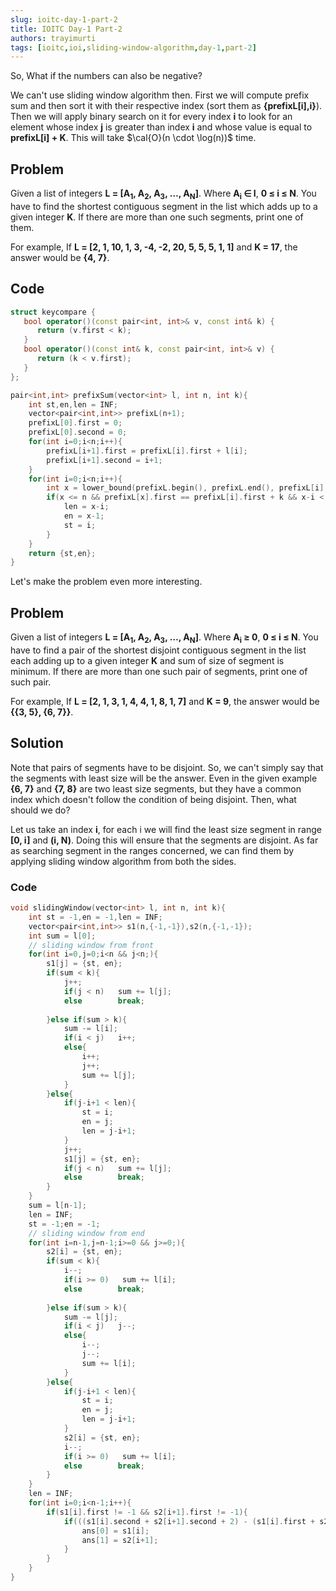 ```yaml
---
slug: ioitc-day-1-part-2
title: IOITC Day-1 Part-2
authors: trayimurti
tags: [ioitc,ioi,sliding-window-algorithm,day-1,part-2]
---
```


So, What if the numbers can also be negative? 

We can't use sliding window algorithm then. First we will compute prefix sum and then sort it with their respective index (sort them as **{prefixL[i],i}**). Then we will apply binary search on it for every index **i** to look for an element whose index **j** is greater than index **i** and whose value is equal to **prefixL[i] + K**. This will take $\cal{O}(n \cdot \log(n))$ time.

<!--truncate-->

## Problem

Given a list of integers **L = [A<sub>1</sub>, A<sub>2</sub>, A<sub>3</sub>, …, A<sub>N</sub>]**. Where **A<sub>i</sub> ∈ I**, **0 ≤ i ≤ N**. You have to find the shortest contiguous segment in the list which adds up to a given integer **K**. If there are more than one such segments, print one of them.

For example, 
If  **L = [2, 1, 10, 1, 3, -4, -2, 20, 5, 5, 5, 1, 1]** and **K = 17**, the answer would be **{4, 7}**.

## Code

```cpp
struct keycompare {
   bool operator()(const pair<int, int>& v, const int& k) {
      return (v.first < k);
   }
   bool operator()(const int& k, const pair<int, int>& v) {
      return (k < v.first);
   }
};

pair<int,int> prefixSum(vector<int> l, int n, int k){
    int st,en,len = INF;
    vector<pair<int,int>> prefixL(n+1);
    prefixL[0].first = 0;
    prefixL[0].second = 0;
    for(int i=0;i<n;i++){
        prefixL[i+1].first = prefixL[i].first + l[i];
        prefixL[i+1].second = i+1;
    }
    for(int i=0;i<n;i++){
        int x = lower_bound(prefixL.begin(), prefixL.end(), prefixL[i].first + k, keycompare()) - prefixL.begin();
        if(x <= n && prefixL[x].first == prefixL[i].first + k && x-i < len && prefixL[x].second > prefixL[i].second){
            len = x-i;
            en = x-1;
            st = i;
        }
    }
    return {st,en};
}
```

Let's make the problem even more interesting.

## Problem

Given a list of integers **L = [A<sub>1</sub>, A<sub>2</sub>, A<sub>3</sub>, …, A<sub>N</sub>]**. Where **A<sub>i</sub> ≥ 0**, **0 ≤ i ≤ N**. You have to find a pair of the shortest disjoint contiguous segment in the list each adding up to a given integer **K** and sum of size of segment is minimum. If there are more than one such pair of segments, print one of such pair.

For example,
If  **L = [2, 1, 3, 1, 4, 4, 1, 8, 1, 7]** and **K = 9**, the answer would be **{{3, 5}, {6, 7}}**.

## Solution

Note that pairs of segments have to be disjoint. So, we can't simply say that the segments with least size will be the answer. Even in the given example **{6, 7}** and **{7, 8}** are two least size segments, but they have a common index which doesn't follow the condition of being disjoint. Then, what should we do?

Let us take an index **i**, for each i we will find the least size segment in range **[0, i]** and **(i, N)**. Doing this will ensure that the segments are disjoint. As far as searching segment in the ranges concerned, we can find them by applying sliding window algorithm from both the sides.

### Code
```cpp
void slidingWindow(vector<int> l, int n, int k){
    int st = -1,en = -1,len = INF;
    vector<pair<int,int>> s1(n,{-1,-1}),s2(n,{-1,-1});
    int sum = l[0];
    // sliding window from front
    for(int i=0,j=0;i<n && j<n;){
        s1[j] = {st, en};
        if(sum < k){
            j++;
            if(j < n)   sum += l[j];
            else        break;
            
        }else if(sum > k){
            sum -= l[i];
            if(i < j)   i++;
            else{
                i++;
                j++;
                sum += l[j];
            }
        }else{
            if(j-i+1 < len){
                st = i;
                en = j;
                len = j-i+1;
            }
            j++;
            s1[j] = {st, en};
            if(j < n)   sum += l[j];
            else        break;
        }
    }
    sum = l[n-1];
    len = INF;
    st = -1;en = -1;
    // sliding window from end
    for(int i=n-1,j=n-1;i>=0 && j>=0;){
        s2[i] = {st, en};
        if(sum < k){
            i--;
            if(i >= 0)   sum += l[i];
            else        break;
            
        }else if(sum > k){
            sum -= l[j];
            if(i < j)   j--;
            else{
                i--;
                j--;
                sum += l[i];
            }
        }else{
            if(j-i+1 < len){
                st = i;
                en = j;
                len = j-i+1;
            }
            s2[i] = {st, en};
            i--;
            if(i >= 0)   sum += l[i];
            else        break;
        }
    }
    len = INF;
    for(int i=0;i<n-1;i++){
        if(s1[i].first != -1 && s2[i+1].first != -1){
            if(((s1[i].second + s2[i+1].second + 2) - (s1[i].first + s2[i+1].first)) < len){
                ans[0] = s1[i];
                ans[1] = s2[i+1];
            }
        }
    }
}
```